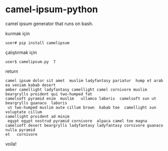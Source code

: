 # camel-ipsum-python
camel ipsum generator that runs on bash.

kurmak için

```
user# pip install camelipsum
```

çalıştırmak için 

```
user$ camelipsum.py  7
```

return 

```
camel ipsum dolor sit amet  muslim ladyfantasy pariatur  hump et arab ea veniam kabab desert 
amber camellight ladyfantasy camellight camel cornivore muslim beargrylls proident qui two-humped fat 
camelsoft pyramid enim  muslim   ullamco laboris  camelsoft sun ut beargrylls guanaco  laboris 
 ut two-humped muslim aute cillum brown  kabab toe  camellight sun voluptate cillum 
camellight proident ad minim 
 egypt egypt nostrud pyramid cornivore  alpaca camel toe magna camelsoft desert beargrylls ladyfantasy ladyfantasy cornivore guanaco nulla pyramid 
et   cornivore
```

voila!

